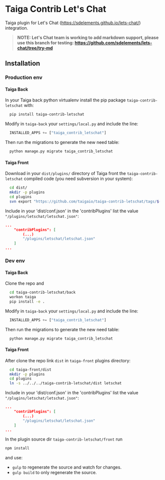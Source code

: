 Taiga Contrib Let's Chat
========================

Taiga plugin for Let's Chat (https://sdelements.github.io/lets-chat/) integration.

> **NOTE: Let's Chat team is working to add markdown support, please use this branch for testing: https://github.com/sdelements/lets-chat/tree/try-md**

Installation
------------
### Production env

#### Taiga Back

In your Taiga back python virtualenv install the pip package `taiga-contrib-letschat` with:

```bash
  pip install taiga-contrib-letschat
```

Modify in `taiga-back` your `settings/local.py` and include the line:

```python
  INSTALLED_APPS += ["taiga_contrib_letschat"]
```

Then run the migrations to generate the new need table:

```bash
  python manage.py migrate taiga_contrib_letschat
```

#### Taiga Front

Download in your `dist/plugins/` directory of Taiga front the `taiga-contrib-letschat` compiled code (you need subversion in your system):

```bash
  cd dist/
  mkdir -p plugins
  cd plugins
  svn export "https://github.com/taigaio/taiga-contrib-letschat/tags/$(pip show taiga-contrib-letschat | awk '/^Version: /{print $2}')/front/dist" "letschat"
```

Include in your 'dist/conf.json' in the 'contribPlugins' list the value `"/plugins/letschat/letschat.json"`:

```json
...
    "contribPlugins": [
        (...)
        "/plugins/letschat/letschat.json"
    ]
...
```

### Dev env

#### Taiga Back

Clone the repo and

```bash
  cd taiga-contrib-letschat/back
  workon taiga
  pip install -e .
```

Modify in `taiga-back` your `settings/local.py` and include the line:

```python
  INSTALLED_APPS += ["taiga_contrib_letschat"]
```

Then run the migrations to generate the new need table:

```bash
  python manage.py migrate taiga_contrib_letschat
```

#### Taiga Front

After clone the repo link `dist` in `taiga-front` plugins directory:

```bash
  cd taiga-front/dist
  mkdir -p plugins
  cd plugins
  ln -s ../../../taiga-contrib-letschat/dist letschat
```

Include in your 'dist/conf.json' in the 'contribPlugins' list the value `"/plugins/letschat/letschat.json"`:

```json
...
    "contribPlugins": [
        (...)
        "/plugins/letschat/letschat.json"
    ]
...
```

In the plugin source dir `taiga-contrib-letschat/front` run

```bash
npm install
```

and use:

- `gulp` to regenerate the source and watch for changes.
- `gulp build` to only regenerate the source.
